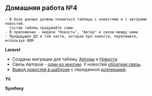 ## Домашняя работа №4
```
- В базе данных должны появиться таблицы с новостями и с авторами новостей. 
  Состав таблиц продумайте сами.
- В приложении - модели "Новость", "Автор" и связи между ними
- Предыдущее ДЗ в той части, которая про новости, перепишите, используя ORM
```

**Laravel**
* Созданы миграции для таблиц: [Авторы](https://github.com/skiphog/profit-laravel/blob/master/database/migrations/2017_09_17_152400_create_authors_table.php) и [Новости](https://github.com/skiphog/profit-laravel/blob/master/database/migrations/2017_09_17_152443_create_news_table.php)
* Связь Авторов - [один ко многим](https://github.com/skiphog/profit-laravel/blob/master/app/Author.php#L21). У новостей [обратная связь](https://github.com/skiphog/profit-laravel/blob/master/app/News.php#L23).
* [Вывод новостей в шаблоне](https://github.com/skiphog/profit-laravel/blob/master/resources/views/news.blade.php) с переданной [коллекцией](https://github.com/skiphog/profit-laravel/blob/master/app/Http/Controllers/NewsController.php).  

**Yii**

**Symfony**
